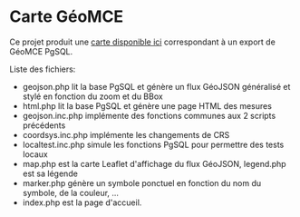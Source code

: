 # Carte GéoMCE

Ce projet produit une [carte disponible ici](http://gexplor.fr/geomce) correspondant à un export de GéoMCE PgSQL.

Liste des fichiers:
  - geojson.php lit la base PgSQL et génère un flux GéoJSON généralisé et stylé en fonction du zoom et du BBox
  - html.php lit la base PgSQL et génère une page HTML des mesures
  - geojson.inc.php implémente des fonctions communes aux 2 scripts précédents
  - coordsys.inc.php implémente les changements de CRS
  - localtest.inc.php simule les fonctions PgSQL pour permettre des tests locaux
  - map.php est la carte Leaflet d'affichage du flux GéoJSON, legend.php est sa légende
  - marker.php génère un symbole ponctuel en fonction du nom du symbole, de la couleur, ...
  - index.php est la page d'accueil.
